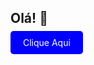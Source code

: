 ## Olá! 👋

<a href="https://meulink.com" style="background-color:blue;color:white;padding:10px 20px;border-radius:5px;text-decoration:none;">Clique Aqui</a>
